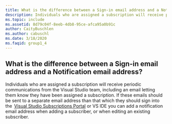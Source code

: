 ```yaml
---
title: What is the difference between a Sign-in email address and a Notification email address?
description: Individuals who are assigned a subscription will receive periodic communications from the Visual Studio team, including an email...
ms.topic: include
ms.assetid: 8d79c04f-8eeb-4db8-95ce-afca95a0b91c
author: CaityBuschlen
ms.author: cabuschl
ms.date: 3/18/2020
ms.faqid: group1_4
---
```


## What is the difference between a Sign-in email address and a Notification email address?

Individuals who are assigned a subscription will receive periodic communications from the Visual Studio team, including an email letting them know they have been assigned a subscription. If these emails should be sent to a separate email address than that which they should sign into the  [Visual Studio Subscriptions Portal](https://my.visualstudio.com/) or VS IDE you can add a notification email address when adding a subscriber, or when editing an existing subscriber.
